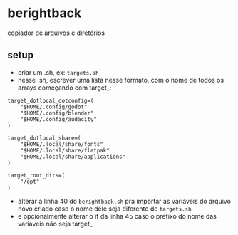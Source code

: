 # berightback
copiador de arquivos e diretórios

## setup
- criar um .sh, ex: `targets.sh`  
- nesse .sh, escrever uma lista nesse formato, com o nome de todos os arrays começando com target_:  
```
target_dotlocal_dotconfig=(
    "$HOME/.config/godot"
    "$HOME/.config/blender"
    "$HOME/.config/audacity"
)

target_dotlocal_share=(
    "$HOME/.local/share/fonts"
    "$HOME/.local/share/flatpak"
    "$HOME/.local/share/applications"
)

target_root_dirs=(
    "/opt"
)
```
- alterar a linha 40 do `berightback.sh` pra importar as variáveis do arquivo novo criado caso o nome dele seja diferente de `targets.sh`  
- e opcionalmente alterar o if da linha 45 caso o prefixo do nome das variáveis não seja target_